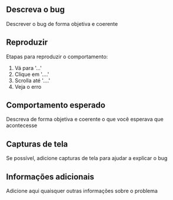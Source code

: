 ## Descreva o bug

Descrever o bug de forma objetiva e coerente

## Reproduzir
Etapas para reproduzir o comportamento:
1. Vá para '...'
2. Clique em '....'
3. Scrolla até '....'
4. Veja o erro

## Comportamento esperado

Descreva de forma objetiva e coerente o que você esperava que acontecesse

## Capturas de tela

Se possível, adicione capturas de tela para ajudar a explicar o bug

## Informações adicionais

Adicione aqui quaisquer outras informações sobre o problema